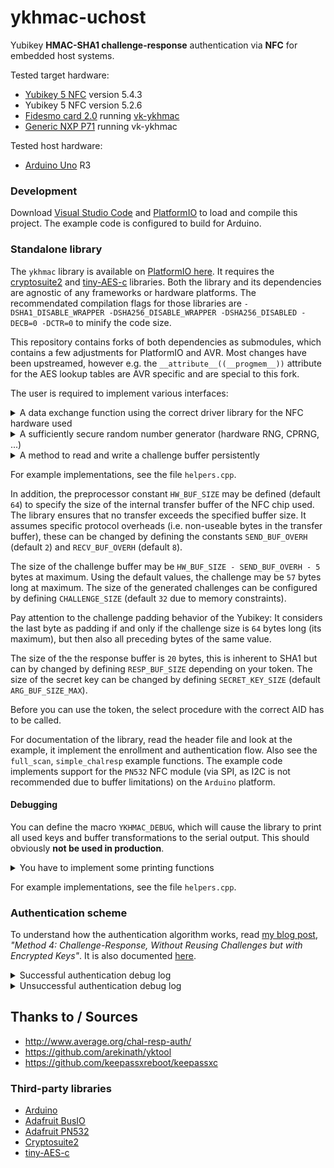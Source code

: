 # ykhmac-uchost

Yubikey **HMAC-SHA1 challenge-response** authentication via **NFC** for embedded host systems.

Tested target hardware:
 - [Yubikey 5 NFC](https://www.yubico.com/de/product/yubikey-5-nfc/) version 5.4.3
 - Yubikey 5 NFC version 5.2.6
 - [Fidesmo card 2.0](https://shop.fidesmo.com/products/fidesmo-card-2-0) running [vk-ykhmac](https://github.com/StarGate01/vk-ykhmac)
 - [Generic NXP P71](https://www.nxp.com/products/security-and-authentication/security-controllers/smartmx3-p71d321-secure-and-flexible-microcontroller:SMARTMX3-P71D321) running vk-ykhmac

Tested host hardware:
 - [Arduino Uno](https://store.arduino.cc/products/arduino-uno-rev3/) R3

### Development

Download [Visual Studio Code](https://code.visualstudio.com/) and [PlatformIO](https://platformio.org/) to load and compile this project. The example code is configured to build for Arduino.

### Standalone library

The `ykhmac` library is available on [PlatformIO here](https://platformio.org/lib/show/13310/ykhmac/). It requires the [cryptosuite2](https://github.com/daknuett/cryptosuite2) and [tiny-AES-c](https://github.com/kokke/tiny-AES-c) libraries. Both the library and its dependencies are agnostic of any frameworks or hardware platforms. The recommendated compilation flags for those libraries are `-DSHA1_DISABLE_WRAPPER -DSHA256_DISABLE_WRAPPER -DSHA256_DISABLED -DECB=0 -DCTR=0` to minify the code size.

This repository contains forks of both dependencies as submodules, which contains a few adjustments for PlatformIO and AVR. Most changes have been upstreamed, however e.g. the `__attribute__((__progmem__))` attribute for the AES lookup tables are AVR specific and are special to this fork.

The user is required to implement various interfaces:

<details>
    <summary>A data exchange function using the correct driver library for the NFC hardware used</summary>

```cpp
/**
 * @brief Declaration of NFC hardware interfacing function
 * 
 * @param send_buffer Buffer to be sent to the target
 * @param send_length Amount of bytes to be sent
 * @param response_buffer Buffer to be read from the target
 * @param response_length Amount of bytes to be read
 * @return true on success
 */
bool ykhmac_data_exchange(uint8_t *send_buffer, uint8_t send_length, uint8_t* response_buffer, uint8_t* response_length);
```

</details>

<details>
    <summary>A sufficiently secure random number generator (hardware RNG, CPRNG, ...)</summary>

```cpp
/**
 * @brief Declaration of random number generator
 * 
 * @return Random byte
 */
uint8_t ykhmac_random();
```

</details>

<details>
    <summary>A method to read and write a challenge buffer persistently</summary>

Use Flash, EEPROM, ..., to enable rolling keys. At least `(HW_BUF_SIZE - SEND_BUF_OVERH - 5) + AES_BLOCKLEN + (((SECRET_KEY_SIZE / AES_BLOCKLEN) + 1) * AES_BLOCKLEN)` bytes are required. Using the default configuration, this comes out at `(64 - 2 - 5) + 16 + (((20 / 16 ) + 1) * 16) = 109`.

```cpp
/**
 * @brief Declaration of a persistent write function
 * 
 * @param data  Buffer to be written from
 * @param size Amount of bytes to be written
 * @param offset Where to write the bytes to
 * @return true on success
 */
bool ykhmac_presistent_write(const uint8_t *data, const size_t size, const size_t offset);

/**
 * @brief Declaration of a persistent read function
 * 
 * @param data  Buffer to be read into
 * @param size Amount of bytes to be read
 * @param offset Where to read the bytes from
 * @return true on success
 */
bool ykhmac_presistent_read(uint8_t *data, const size_t size, const size_t offset);
```

</details>

For example implementations, see the file `helpers.cpp`.

In addition, the preprocessor constant `HW_BUF_SIZE` may be defined (default `64`) to specify the size of the internal transfer buffer of the NFC chip used. The library ensures that no transfer exceeds the specified buffer size. It assumes specific protocol overheads (i.e. non-useable bytes in the transfer buffer), these can be changed by defining the constants `SEND_BUF_OVERH` (default `2`) and `RECV_BUF_OVERH` (default `8`).

The size of the challenge buffer may be `HW_BUF_SIZE - SEND_BUF_OVERH - 5` bytes at maximum. Using the default values, the challenge may be `57` bytes long at maximum. The size of the generated challenges can be configured by defining `CHALLENGE_SIZE` (default `32` due to memory constraints).

Pay attention to the challenge padding behavior of the Yubikey: It considers the last byte as padding if and only if the challenge size is `64` bytes long (its maximum), but then also all preceding bytes of the same value.

The size of the the response buffer is `20` bytes, this is inherent to SHA1 but can by changed by defining `RESP_BUF_SIZE` depending on your token. The size of the secret key can be changed by defining `SECRET_KEY_SIZE` (default `ARG_BUF_SIZE_MAX`).

Before you can use the token, the select procedure with the correct AID has to be called.

For documentation of the library, read the header file and look at the example, it implement the enrollment and authentication flow. Also see the `full_scan`, `simple_chalresp` example functions. The example code implements support for the `PN532` NFC module (via SPI, as I2C is not recommended due to buffer limitations) on the `Arduino` platform.

#### Debugging

You can define the macro `YKHMAC_DEBUG`, which will cause the library to print all used keys and buffer transformations to the serial output. This should obviously **not be used in production**. 

<details>
    <summary>You have to implement some printing functions</summary>

```cpp
/**
 * @brief Prints a zero-terminated string to a debug output
 * 
 * @param message The message to print
 */
void ykhmac_debug_print(const char* message);

```

On Arduino AVR platforms, the library will move all debug string to the EEPROM, for this you have to define an additional printing function:

```cpp
/**
 * @brief Prints a Arduino PROGMEM string to a debug output
 * 
 * @param message The message to print
 */
void ykhmac_debug_print(const __FlashStringHelper* message);
```

</details>

For example implementations, see the file `helpers.cpp`.

### Authentication scheme

To understand how the authentication algorithm works, read [my blog post](https://chrz.de/?p=542), *"Method 4: Challenge-Response, Without Reusing Challenges but with Encrypted Keys"*. It is also documented [here](http://www.average.org/chal-resp-auth/).

<details>
    <summary>Successful authentication debug log</summary>

```
Tag number: 1
Found token
Select OK
Authenticating key
Loaded challenge:     f5 84 18 36 ba 34 f3 ef 8e d2 75 35 bd 64 0c 21 78 77 d4 d7 39 dd 6f 6d 28 16 d0 8d d9 25 89 99 
Exchanged response:   76 dd e8 8d 8e 6c dc 5a d8 22 8c 14 4e 9a 06 00 b8 a9 d5 bc 
Loaded IV:            11 ad 0c 25 15 a2 e1 17 79 5b c7 42 26 9a fb 56 
Loaded secret key:    45 d0 60 c2 5f c8 4e 1a 14 cf 74 c6 8a c4 65 26 37 40 8c c1 5f a7 f4 c4 88 a8 ce 94 97 5d f7 d4 
Decrypted secret key: b6 e3 f5 55 56 2c 89 4b 7a f1 3b 1d b3 7f 28 de ff 3e a8 9b 00 00 00 00 00 00 00 00 00 00 00 00 
Computed response:    76 dd e8 8d 8e 6c dc 5a d8 22 8c 14 4e 9a 06 00 b8 a9 d5 bc 
Responses match
Enrolling key
Using secret key:     b6 e3 f5 55 56 2c 89 4b 7a f1 3b 1d b3 7f 28 de ff 3e a8 9b 
Random challenge:     c7 2b 56 03 9a 40 d8 79 88 ae e6 56 0b c2 d8 c0 16 16 96 40 bf 57 55 ae 35 ba cc 05 43 23 7a 0b 
Computed response:    ea 3a dc d0 09 11 cc 8c 75 a5 b5 73 bc fe 32 23 65 b2 30 94 
Padded secret key:    b6 e3 f5 55 56 2c 89 4b 7a f1 3b 1d b3 7f 28 de ff 3e a8 9b 00 00 00 00 00 00 00 00 00 00 00 00 
Using IV:             33 e8 da ab 2d c1 7c 9b a5 ab 6a 5e dd 95 b9 77 
Encrypted secret key: c7 2e cb c8 f3 9f 9d a0 94 5a ca d8 86 31 08 07 30 34 ac 67 8f 4c e9 ad 37 e9 3a 40 65 6f 97 98 
Wrote data to persistent storage
Successfully enrolled key
Successfully authenticated token
Access granted :)
```

</details>

<details>
    <summary>Unsuccessful authentication debug log</summary>

```
Tag number: 1
Found token
Select OK
Authenticating key
Loaded challenge:     c7 2b 56 03 9a 40 d8 79 88 ae e6 56 0b c2 d8 c0 16 16 96 40 bf 57 55 ae 35 ba cc 05 43 23 7a 0b 
Exchanged response:   cb bd 95 6d 08 90 a7 98 4e 15 ab 47 37 6e 7a df 31 2b 0e b3 
Loaded IV:            33 e8 da ab 2d c1 7c 9b a5 ab 6a 5e dd 95 b9 77 
Loaded secret key:    c7 2e cb c8 f3 9f 9d a0 94 5a ca d8 86 31 08 07 30 34 ac 67 8f 4c e9 ad 37 e9 3a 40 65 6f 97 98 
Decrypted secret key: 26 58 66 a5 30 b3 52 21 0f 7b d5 30 8a fa bd 2a 79 3a 9c 00 ee ef a5 7c a9 ac f6 de d4 4d 2b 7c 
Computed response:    7c 8e 90 62 96 27 8e ef af f5 ea b1 7a bb 03 eb 5c 31 44 fe 
Responses do not match
Failed to authenticate token
Communication error or access denied :(
```

</details>

## Thanks to / Sources

- http://www.average.org/chal-resp-auth/
- https://github.com/arekinath/yktool
- https://github.com/keepassxreboot/keepassxc

### Third-party libraries

- [Arduino](https://www.arduino.cc/)
- [Adafruit BusIO](https://platformio.org/lib/show/6214/Adafruit%20BusIO)
- [Adafruit PN532](https://platformio.org/lib/show/29/Adafruit%20PN532)
- [Cryptosuite2](https://platformio.org/lib/show/5829/cryptosuite2)
- [tiny-AES-c](https://platformio.org/lib/show/5421/tiny-AES-c)